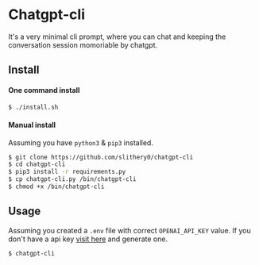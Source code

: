 # Chatgpt-cli

It's a very minimal cli prompt, where you can chat and keeping the conversation session momoriable by chatgpt.

## Install

#### One command install

```bash
$ ./install.sh
```

#### Manual install
Assuming you have `python3` & `pip3` installed.

```bash
$ git clone https://github.com/slithery0/chatgpt-cli
$ cd chatgpt-cli
$ pip3 install -r requirements.py
$ cp chatgpt-cli.py /bin/chatgpt-cli
$ chmod +x /bin/chatgpt-cli
```

## Usage

Assuming you created a `.env` file with correct `OPENAI_API_KEY` value.
If you don't have a api key [visit here](https://beta.openai.com/account/api-keys) and generate one.

```bash
$ chatgpt-cli
```
